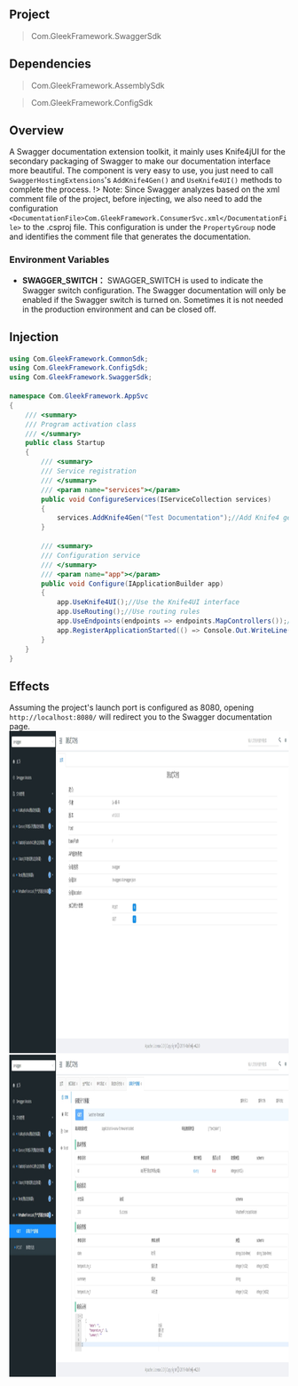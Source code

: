 ## Project

> Com.GleekFramework.SwaggerSdk

## Dependencies

> Com.GleekFramework.AssemblySdk

> Com.GleekFramework.ConfigSdk

## Overview

A Swagger documentation extension toolkit, it mainly uses Knife4jUI for the secondary packaging of Swagger to make our documentation interface more beautiful. The component is very easy to use, you just need to call `SwaggerHostingExtensions`'s `AddKnife4Gen()` and `UseKnife4UI()` methods to complete the process.
!> Note: Since Swagger analyzes based on the xml comment file of the project, before injecting, we also need to add the configuration `<DocumentationFile>Com.GleekFramework.ConsumerSvc.xml</DocumentationFile>` to the .csproj file. This configuration is under the `PropertyGroup` node and identifies the comment file that generates the documentation.

### Environment Variables

- **SWAGGER_SWITCH：** SWAGGER_SWITCH is used to indicate the Swagger switch configuration. The Swagger documentation will only be enabled if the Swagger switch is turned on. Sometimes it is not needed in the production environment and can be closed off.

## Injection

```C#
using Com.GleekFramework.CommonSdk;
using Com.GleekFramework.ConfigSdk;
using Com.GleekFramework.SwaggerSdk;

namespace Com.GleekFramework.AppSvc
{
    /// <summary>
    /// Program activation class
    /// </summary>
    public class Startup
    {
        /// <summary>
        /// Service registration
        /// </summary>
        /// <param name="services"></param>
        public void ConfigureServices(IServiceCollection services)
        {
            services.AddKnife4Gen("Test Documentation");//Add Knife4 generator
        }

        /// <summary>
        /// Configuration service
        /// </summary>
        /// <param name="app"></param>
        public void Configure(IApplicationBuilder app)
        {
            app.UseKnife4UI();//Use the Knife4UI interface
            app.UseRouting();//Use routing rules
            app.UseEndpoints(endpoints => endpoints.MapControllers());//Enable endpoint configuration
            app.RegisterApplicationStarted(() => Console.Out.WriteLine($"Service started successfully: {EnvironmentProvider.GetHost()}"));
        }
    }
}
```

## Effects

Assuming the project's launch port is configured as 8080, opening `http://localhost:8080/` will redirect you to the Swagger documentation page.
<img src="images/swagger_ui.png" width="1920" height="580" alt="thanks" />
<img src="images/swagger_ui_details.png" width="1920" height="580" alt="thanks" />
